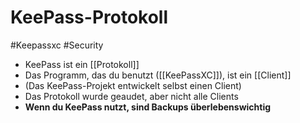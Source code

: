 # KeePass-Protokoll

#Keepassxc #Security

- KeePass ist ein [[Protokoll]]
- Das Programm, das du benutzt ([[KeePassXC]]), ist ein [[Client]]
- (Das KeePass-Projekt entwickelt selbst einen Client)
- Das Protokoll wurde geaudet, aber nicht alle Clients
- __Wenn du KeePass nutzt, sind Backups überlebenswichtig__
